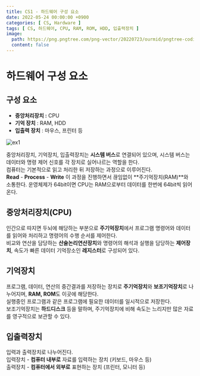 ```yaml
---
title: CS1 - 하드웨어 구성 요소
date: 2022-05-24 00:00:00 +0900
categories: [ CS, Hardware ]
tags: [ CS, 하드웨어, CPU, RAM, ROM, HDD, 입출력장치 ]
image:
  path: https://png.pngtree.com/png-vector/20220723/ourmid/pngtree-coding-png-image_6033915.png
  content: false
---
```


# **하드웨어 구성 요소**

## **구성 요소**

- **중앙처리장치 :** CPU
- **기억 장치** : RAM, HDD
- **입출력 장치** : 마우스, 프린터 등

![ex1](https://img1.daumcdn.net/thumb/R1280x0/?scode=mtistory2&fname=https%3A%2F%2Fblog.kakaocdn.net%2Fdn%2FmyncY%2FbtrC2L53vGa%2FcAbwPxrHQn3xTkICCtmJ4K%2Fimg.png)

중앙처리장치, 기억장치, 입출력장치는 **시스템 버스**로 연결되어 있으며, 시스템 버스는 데이터와 명령 제어 신호를 각 장치로 실어나르는 역할을 한다.  
컴퓨터는 기본적으로 읽고 처리한 뒤 저장하는 과정으로 이루어진다.  
**Read** - **Process** - **Write** 이 과정을 진행하면서 끊임없이 **주기억장치(RAM)**와 소통한다. 운영체제가 64bit이면 CPU는 RAM으로부터 데이터를 한번에 64bit씩
읽어온다.

## **중앙처리장치(CPU)**

인간으로 따지면 두뇌에 해당하는 부분으로 **주기억장치**에서 프로그램 명령어와 데이터를 읽어와 처리하고 명령어의 수행 순서를 제어한다.  
비교와 연산을 담당하는 **산술논리연산장치**와 명령어의 해석과 실행을 담당하는 **제어장치**, 속도가 빠른 데이터 기억장소인 **레지스터**로 구성되어 있다.

## **기억장치**

프로그램, 데이터, 연산의 중간결과를 저장하는 장치로 **주기억장치**와 **보조기억장치**로 나누어지며, **RAM, ROM**도 이곳에 해당한다.  
실행중인 프로그램과 같은 프로그램에 필요한 데이터를 일시적으로 저장한다.  
보조기억장치는 **하드디스크** 등을 말하며, 주기억장치에 비해 속도는 느리지만 많은 자료를 영구적으로 보관할 수 있다.

## **입출력장치**

입력과 출력장치로 나누어진다.  
입력장치 - **컴퓨터 내부로** 자료를 입력하는 장치 (키보드, 마우스 등)  
출력장치 - **컴퓨터에서 외부로** 표현하는 장치 (프린터, 모니터 등)
